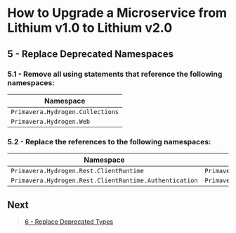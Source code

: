 # How to Upgrade a Microservice from Lithium v1.0 to Lithium v2.0

## 5 - Replace Deprecated Namespaces

### 5.1 - Remove all using statements that reference the following namespaces:

| Namespace |
| - |
| `Primavera.Hydrogen.Collections` |
| `Primavera.Hydrogen.Web` |

### 5.2 - Replace the references to the following namespaces:

| Namespace | Replace with |
| - | - |
| `Primavera.Hydrogen.Rest.ClientRuntime` | `Primavera.Hydrogen.Rest.Client` |
| `Primavera.Hydrogen.Rest.ClientRuntime.Authentication` | `Primavera.Hydrogen.Rest.Client.Authentication` |

## Next

> [6 - Replace Deprecated Types](./06-replace-deprecated-types.md)